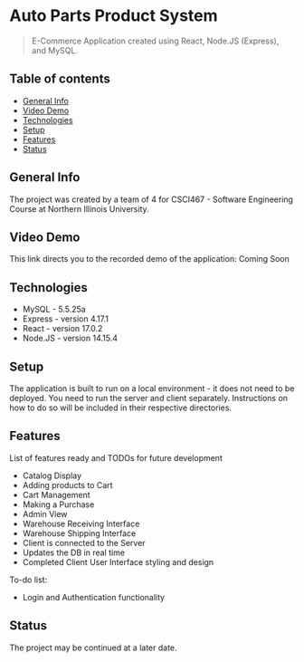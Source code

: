 # Auto Parts Product System
> E-Commerce Application created using React, Node.JS (Express), and MySQL.

## Table of contents
* [General Info](#general-info)
* [Video Demo](#video-demo)
* [Technologies](#technologies)
* [Setup](#setup)
* [Features](#features)
* [Status](#status)

## General Info
The project was created by a team of 4 for CSCI467 - Software Engineering Course at Northern Illinois University. 

## Video Demo
This link directs you to the recorded demo of the application: Coming Soon

## Technologies
* MySQL - 5.5.25a
* Express - version 4.17.1
* React - version 17.0.2
* Node.JS - version 14.15.4

## Setup
The application is built to run on a local environment - it does not need to be deployed. You need to run the server and client separately. Instructions on how to do so will be included in their respective directories.

## Features
List of features ready and TODOs for future development
* Catalog Display
* Adding products to Cart
* Cart Management
* Making a Purchase
* Admin View
* Warehouse Receiving Interface
* Warehouse Shipping Interface
* Client is connected to the Server
* Updates the DB in real time
* Completed Client User Interface styling and design

To-do list:
* Login and Authentication functionality

## Status
The project may be continued at a later date.
